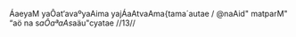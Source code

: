 ÁaeyaM yaÔat‘avaºyaAima yajÁaAtvaAma{tama´autae /
@naAid" matparM" “aö na s$aÔaªaAs$aäu"cyatae //13//